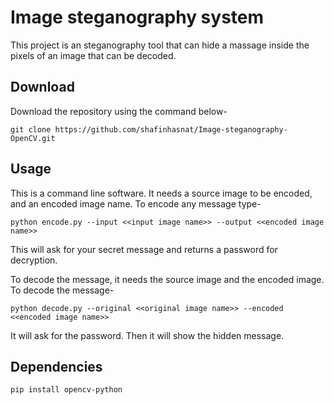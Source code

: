 # Image steganography system

This project is an steganography tool that can hide a massage inside the pixels of an image that can be decoded.

## Download

Download the repository using the command below-

```
git clone https://github.com/shafinhasnat/Image-steganography-OpenCV.git
```

## Usage
This is a command line software. It needs a source image to be encoded, and an encoded image name. To encode any message type- 
```
python encode.py --input <<input image name>> --output <<encoded image name>>
```
This will ask for your secret message and returns a password for decryption.


To decode the message, it needs the source image and the encoded image. To decode the message-
```
python decode.py --original <<original image name>> --encoded <<encoded image name>>
```
It will ask for the password. Then it will show the hidden message.



## Dependencies

```
pip install opencv-python
```
